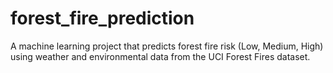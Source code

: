 # forest_fire_prediction
A machine learning project that predicts forest fire risk (Low, Medium, High) using weather and environmental data from the UCI Forest Fires dataset.
